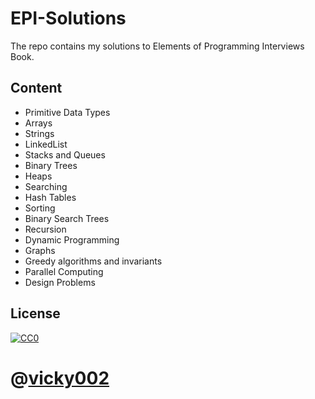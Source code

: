 # EPI-Solutions
The repo contains my solutions to Elements of Programming Interviews Book.

## Content

- Primitive Data Types
- Arrays
- Strings
- LinkedList
- Stacks and Queues
- Binary Trees
- Heaps
- Searching
- Hash Tables
- Sorting 
- Binary Search Trees
- Recursion
- Dynamic Programming
- Graphs
- Greedy algorithms and invariants
- Parallel Computing
- Design Problems








## License

[![CC0](https://i.creativecommons.org/p/zero/1.0/88x31.png)](https://creativecommons.org/publicdomain/zero/1.0/)

# @[vicky002](https://www.github.com/vicky002)
